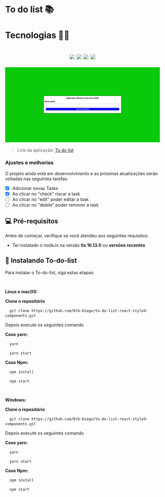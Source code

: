# To do list 📚

<!---Esses são exemplos. Veja https://shields.io para outras pessoas ou para personalizar este conjunto de escudos. Você pode querer incluir dependências, status do projeto e informações de licença aqui--->
<h1>
  Tecnologias 👨‍💻
  </br>
  </br>
  <div align="center">
    <img src="https://img.shields.io/badge/JavaScript-323330?style=for-the-badge&logo=javascript&logoColor=F7DF1E">
    <img src="https://img.shields.io/badge/React-20232A?style=for-the-badge&logo=react&logoColor=61DAFB">
    <img src="https://img.shields.io/badge/styled--components-DB7093?style=for-the-badge&logo=styled-components&logoColor=white">
    <img src="https://img.shields.io/badge/React_Router-CA4245?style=for-the-badge&logo=react-router&logoColor=white">
  </div>
</h1>

<p align="center">
  <img src="./imagem-do-projeto.png" alt="imagem do projeto" width="1000px" heigth="800px">
</p>

> Link da aplicação: <a href="https://drb-diego.github.io/to-do-list-react-styled-components/">To do list</a>



### Ajustes e melhorias

O projeto ainda está em desenvolvimento e as próximas atualizações serão voltadas nas seguintes tarefas:

- [x] Adicionar novas Tasks
- [x] Ao clicar no "check" riscar a task
- [ ] Ao clicar no "edit" poder editar a task
- [ ] Ao clicar no "delete" poder remover a task

## 💻 Pré-requisitos

Antes de começar, verifique se você atendeu aos seguintes requisitos:
<!---Estes são apenas requisitos de exemplo. Adicionar, duplicar ou remover conforme necessário--->
* Ter instalado o nodeJs na versão **lts 16.13.0** ou **versões recentes**

## 🚀 Instalando To-do-list

Para instalar o To-do-list, siga estas etapas:

</br>

**Linux e macOS:**

**Clone o repositório**

```
  git clone https://github.com/Drb-Diego/to-do-list-react-styled-components.git
```

Depois execute os seguintes comando

**Caso yarn:**
```
  yarn
```
```
  yarn start
```

**Caso Npm:**
```
  npm install
```

```
  npm start
```

</br>


**Windows:**

**Clone o repositório**

```
  git clone https://github.com/Drb-Diego/to-do-list-react-styled-components.git
```

Depois execute os seguintes comando

**Caso yarn:**
```
  yarn
```
```
  yarn start
```
**Caso Npm:**
```
  npm install
```
```
  npm start
```

